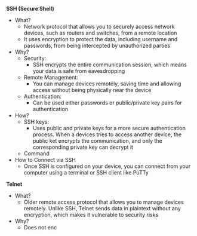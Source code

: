 **SSH (Secure Shell)**
- What?
	- Network protocol that allows you to securely access network devices, such as routers and switches, from a remote location
	- It uses encryption to protect the data, including username and passwords, from being intercepted by unauthorized parties
- Why?
	- Security: 
		- SSH encrypts the entire communication session, which means your data is safe from eavesdropping
	- Remote Management:
		- You can manage devices remotely, saving time and allowing access without being physically near the device
	- Authentication:
		- Can be used either passwords or public/private key pairs for authentication
- How?
	- SSH keys: 
		- Uses public and private keys for a more secure authentication process. When a devices tries to access another device, the public ket encrypts the communication, and only the corresponding private key can decrypt it
	- Command
- How to Connect via SSH
	- Once SSH is configured on your device, you can connect from your computer using a terminal or SSH client like PuTTy

**Telnet**
- What?
	- Older remote access protocol that allows you to manage devices remotely. Unlike SSH, Telnet sends data in plaintext without any encryption, which makes it vulnerable to security risks
- Why?
	- Does not enc